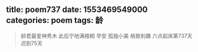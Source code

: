 title: poem737
date: 1553469549000
categories: poem
tags: 龄
---
> 龄君最爱神秀木
此后宁地满梧桐
早安
孤独小美
格致别趣
六点起床第737天 迟到75天